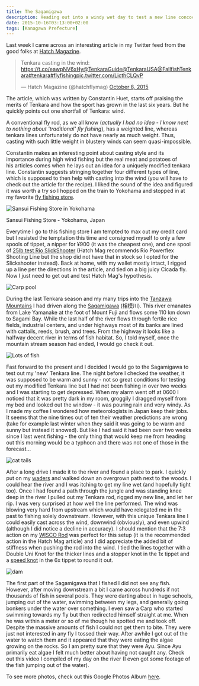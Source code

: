 ```yaml
---
title: The Sagamigawa
description: Heading out into a windy wet day to test a new line concoction I read about online...
date: 2015-10-16T03:13:00+02:00
tags: [Kanagawa Prefecture]
---
```

<div class="text-lg mt-2">
<p class="mb-2">Last week I came across an interesting article in my Twitter feed from the good folks at <a href="https://www.hatchmag.com/" target="_blank" rel="noopener noreferrer" class="text-red-500 hover:bg-red-500 hover:text-white">Hatch Magazine</a>.
<blockquote class="twitter-tweet tw-align-center" lang="en">
<p dir="ltr" lang="en">Tenkara casting in the wind: <a href="https://t.co/eawpNV6xHy">https://t.co/eawpNV6xHy</a><a href="https://twitter.com/TenkaraGuide">@TenkaraGuide</a><a href="https://twitter.com/TenkaraUSA">@TenkaraUSA</a><a href="https://twitter.com/FallfishTenkara">@FallfishTenkara</a><a href="https://twitter.com/hashtag/tenkara?src=hash">#tenkara</a><a href="https://twitter.com/hashtag/flyfishing?src=hash">#flyfishing</a><a href="https://t.co/LicthCLQvP">pic.twitter.com/LicthCLQvP</a></p>
— Hatch Magazine (@hatchflymag) <a href="https://twitter.com/hatchflymag/status/652158616519114752">October 8, 2015</a></blockquote>
The article, which was written by Constantin Huet, starts off praising the merits of Tenkara and how the sport has grown in the last six years. But he quickly points out one shortfall of Tenkara: wind.</p>

<p class="mt-2 mb-2">A conventional fly rod, as we all know (<em>actually I had no idea - I know next to nothing about 'traditional' fly fishing</em>), has a weighted line, whereas tenkara lines unfortunately do not have nearly as much weight. Thus, casting with such little weight in blustery winds can seem quasi-impossible.</p>

<p class="mt-2 mb-2">Constantin makes an interesting point about casting style and its importance during high wind fishing but the real meat and potatoes of his articles comes when he lays out an idea for a uniquely modified tenkara line. Constantin suggests stringing together four different types of line, which is supposed to then help with casting into the wind (you will have to check out the article for the recipe). I liked the sound of the idea and figured it was worth a try so I hopped on the train to Yokohama and stopped in at my favorite <a href="https://www.fallfishtenkara.com/information/tenkara-fishing-stores/" target="_blank" rel="noopener noreferrer" class="text-red-500 hover:bg-red-500 hover:text-white">fly fishing store</a>.</p>

<div class="w-8/12 mx-auto">
<img class="rounded-lg shadow-lg" src="https://fallfish-tenkara-images.s3-us-west-1.amazonaws.com/FfT+-+Sagamigawa/Sansui+Fishing+Store-Yokohama-Japan.jpg" alt="Sansui Fishing Store in Yokohama" />
<p class="italic text-center">Sansui Fishing Store - Yokohama, Japan</p>
</div>

<p class="mt-2 mb-2">Everytime I go to this fishing store I am tempted to max out my credit card but I resisted the temptation this time and consigned myself to only a few spools of tippet, a nipper for ¥900 (it was the cheapest one), and one spool of <a href="https://www.rioproducts.com/fly-lines/spey/shooting-lines/slickshooter/" target="_blank" rel="noopener noreferrer">25lb test Rio SlickShooter</a> (Hatch Mag recommends Rio Powerflex Shooting Line but the shop did not have that in stock so I opted for the Slickshooter instead). Back at home, with my wallet mostly intact, I rigged up a line per the directions in the article, and tied on a big juicy Cicada fly. Now I just need to get out and test Hatch Mag's hypothesis.</p>

<img class="w-8/12 rounded-lg shadow-lg mx-auto" src="https://fallfish-tenkara-images.s3-us-west-1.amazonaws.com/FfT+-+Sagamigawa/Sagamigawa-Kanto+Plain-Hiratsuka-Kanagawa+Prefecture-carp.JPG" alt="Carp pool" />

<p class="mt-2 mb-2">During the last Tenkara season and my many trips into the <a href="https://www.fallfishtenkara.com/tanzawa-mountains/" target="_blank" rel="noopener noreferrer" class="text-red-500 hover:bg-red-500 hover:text-white">Tanzawa Mountains</a> I had driven along the <a href="https://en.wikipedia.org/wiki/Sagami_River" target="_blank" rel="noopener noreferrer" class="text-red-500 hover:bg-red-500 hover:text-white">Sagamigawa</a> (相模川). This river emanates from Lake Yamanake at the foot of Mount Fuji and flows some 110 km down to Sagami Bay. While the last half of the river flows through fertile rice fields, industrial centers, and under highways most of its banks are lined with cattails, reeds, brush, and trees. From the highway it looks like a halfway decent river in terms of fish habitat. So, I told myself, once the mountain stream season had ended, I would go check it out.</p>

<img class="w-8/12 rounded-lg shadow-lg mx-auto" src="https://fallfish-tenkara-images.s3-us-west-1.amazonaws.com/FfT+-+Sagamigawa/Sagamigawa-Kanto+Plain-Hiratsuka-Kanagawa+Prefecture-sakana.JPG" alt="Lots of fish" />

<p class="mt-2 mb-2">Fast forward to the present and I decided I would go to the Sagamigawa to test out my 'new' Tenkara line. The night before I checked the weather, it was supposed to be warm and sunny - not so great conditions for testing out my modified Tenkara line but I had not been fishing in over two weeks and I was starting to get depressed. When my alarm went off at 0600 I noticed that it was pretty dark in my room, groggily I dragged myself from my bed and looked out the window - it was pouring rain and very windy. As I made my coffee I wondered how meteorologists in Japan keep their jobs. It seems that the nine times out of ten their weather predictions are wrong (take for example last winter when they said it was going to be warm and sunny but instead it snowed). But like I had said it had been over two weeks since I last went fishing - the only thing that would keep me from heading out this morning would be a typhoon and there was not one of those in the forecast...</p>

<img class="w-8/12 rounded-lg shadow-lg mx-auto" src="https://fallfish-tenkara-images.s3-us-west-1.amazonaws.com/FfT+-+Sagamigawa/Sagamigawa-Kanto+Plain-Hiratsuka-Kanagawa+Prefecture-cattails.JPG" alt="cat tails" />

<p class="mt-2 mb-2">After a long drive I made it to the river and found a place to park. I quickly put on my <a href="https://seattlebackpackersmagazine.com/ll-bean-stowaway-ultralight-waders-review/" target="_blank" rel="noopener noreferrer" class="text-red-500 hover:bg-red-500 hover:text-white">waders</a> and walked down an overgrown path next to the woods. I could hear the river and I was itching to get my line wet (and hopefully tight too). Once I had found a path through the jungle and was standing knee deep in the river I pulled out my Tenkara rod, rigged my new line, and let her rip. I was very surprised at how well the line performed. The wind was blowing very hard from upstream which would have relegated me in the past to fishing solely downstream. However, with this unique Tenkara line I could easily cast across the wind, downwind (obviously), and even upwind (although I did notice a decline in accuracy). I should mention that the 7:3 action on my <a href="https://www.badgertenkara.com/store/p40/The_WISCO_Rod_.html" target="_blank" rel="noopener noreferrer" class="text-red-500 hover:bg-red-500 hover:text-white">WISCO Rod</a> was perfect for this setup (it is the recommended action in the Hatch Mag article) and I did appreciate the added bit of stiffness when pushing the rod into the wind. I tied the lines together with a Double Uni Knot for the thicker lines and a stopper knot in the 1x tippet and a <a href="https://www.ginkandgasoline.com/fly-fishing-tips-technique/the-speed-knot/" target="_blank" rel="noopener noreferrer" class="text-red-500 hover:bg-red-500 hover:text-white">speed knot</a> in the 6x tippet to round it out.</p>

<img class="w-8/12 rounded-lg shadow-lg mx-auto" src="https://fallfish-tenkara-images.s3-us-west-1.amazonaws.com/FfT+-+Sagamigawa/Sagamigawa-Kanto+Plain-Hiratsuka-Kanagawa+Prefecture-dam.JPG" alt="dam" />

<p class="mt-2 mb-2">The first part of the Sagamigawa that I fished I did not see any fish. However, after moving downstream a bit I came across hundreds if not thousands of fish in several pools. They were darting about in huge schools, jumping out of the water, swimming between my legs, and generally going bonkers under the water over something. I even saw a Carp who started swimming towards my fly but then redirected himself straight at me. When he was within a meter or so of me though he spotted me and took off. Despite the massive amounts of fish I could not get them to bite. They were just not interested in any fly I tossed their way. After awhile I got out of the water to watch them and it appeared that they were eating the algae growing on the rocks. So I am pretty sure that they were Ayu. Since Ayu primarily eat algae I felt much better about having not caught any. Check out this video I compiled of my day on the river (I even got some footage of the fish jumping out of the water).</p>

<p class="mt-2 mb-2 italic text-center font-semibold text-gray-400">To see more photos, check out this Google Photos Album <a href="https://photos.app.goo.gl/GNc2REoskFfVyBM16" target="_blank" rel="noopener" class="text-red-500 hover:bg-red-500 hover:text-white">here</a>.</p>
</div>
